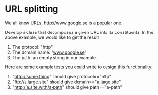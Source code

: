 # URL splitting
We all know URLs, http://www.google.se is a popular one.

Develop a class that decomposes a given URL into its constituents. In the above example, we would like to get the result

1. The protocol: "http"
2. The domain name: "www.google.se"
3. The path: an empty string in our example.

Here are some example tests you could write to design this functionality:

1. "http://some.thing" should give protocol=="http"
2. "ftp://a.large.site" should give domain=="a.large.site"
3. "http://a.site.with/a-path" should give path=="a-path"